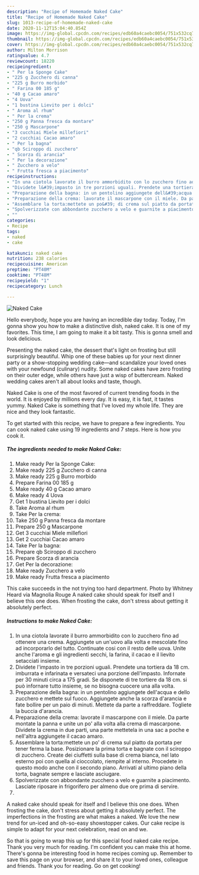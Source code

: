 ```yaml
---
description: "Recipe of Homemade Naked Cake"
title: "Recipe of Homemade Naked Cake"
slug: 1013-recipe-of-homemade-naked-cake
date: 2020-11-12T15:04:40.854Z
image: https://img-global.cpcdn.com/recipes/edb60a4caebc0054/751x532cq70/naked-cake-recipe-main-photo.jpg
thumbnail: https://img-global.cpcdn.com/recipes/edb60a4caebc0054/751x532cq70/naked-cake-recipe-main-photo.jpg
cover: https://img-global.cpcdn.com/recipes/edb60a4caebc0054/751x532cq70/naked-cake-recipe-main-photo.jpg
author: Milton Morrison
ratingvalue: 4.7
reviewcount: 18220
recipeingredient:
- " Per la Sponge Cake"
- "225 g Zucchero di canna"
- "225 g Burro morbido"
- " Farina 00 185 g"
- "40 g Cacao amaro"
- "4 Uova"
- "1 bustina Lievito per i dolci"
- " Aroma al rhum"
- " Per la crema"
- "250 g Panna fresca da montare"
- "250 g Mascarpone"
- "3 cucchiai Miele millefiori"
- "2 cucchiai Cacao amaro"
- " Per la bagna"
- "qb Sciroppo di zucchero"
- " Scorza di arancia"
- " Per la decorazione"
- " Zucchero a velo"
- " Frutta fresca a piacimento"
recipeinstructions:
- "In una ciotola lavorate il burro ammorbidito con lo zucchero fino ad ottenere una crema. Aggiungete un un&#39;uovo alla volta e mescolate fino ad incorporarlo del tutto. Continuate cosi con il resto delle uova. Unite anche l&#39;aroma e gli ingredienti secchi, la farina, il cacao e il lievito setacciati insieme."
- "Dividete l&#39;impasto in tre porzioni uguali. Prendete una tortiera da 18 cm. imburrata e infarinata e versateci una porzione dell&#39;impasto. Infornate per 30 minuti circa a 175 gradi. Se disponete di tre tortiere da 18 cm. si può infornare tutto insieme, se no bisogna cuocere una alla volta."
- "Preparazione della bagna: in un pentolino aggiungete dell&#39;acqua e dello zucchero e mettete sul fuoco. Aggiungete anche la scorza d&#39;arancia e fate bollire per un paio di minuti. Mettete da parte a raffreddare. Togliete la buccia d&#39;arancia."
- "Preparazione della crema: lavorate il mascarpone con il miele. Da parte montate la panna e unite un po&#39; alla volta alla crema di mascarpone. Dividete la crema in due parti, una parte mettetela in una sac a poche e nell&#39;altra aggiungete il cacao amaro."
- "Assemblare la torta:mettete un po&#39; di crema sul piatto da portata per tener ferma la base. Posizionare la prima torta e bagnate con il sciroppo di zucchero. Create dei ciuffetti sulla base di crema bianca, nel lato esterno poi con quella al cioccolato, riempite al interno. Procedete in questo modo anche con il secondo piano. Arrivati al ultimo piano della torta, bagnate sempre e lasciate asciugare."
- "Spolverizzate con abbondante zucchero a velo e guarnite a piacimento. Lasciate riposare in frigorifero per almeno due ore prima di servire."
- ""
categories:
- Recipe
tags:
- naked
- cake

katakunci: naked cake 
nutrition: 238 calories
recipecuisine: American
preptime: "PT40M"
cooktime: "PT48M"
recipeyield: "1"
recipecategory: Lunch

---
```



![Naked Cake](https://img-global.cpcdn.com/recipes/edb60a4caebc0054/751x532cq70/naked-cake-recipe-main-photo.jpg)

Hello everybody, hope you are having an incredible day today. Today, I'm gonna show you how to make a distinctive dish, naked cake. It is one of my favorites. This time, I am going to make it a bit tasty. This is gonna smell and look delicious.

Presenting the naked cake, the dessert that&#39;s light on frosting but still surprisingly beautiful. Whip one of these babies up for your next dinner party or a show-stopping wedding cake—and scandalize your loved ones with your newfound (culinary) nudity. Some naked cakes have zero frosting on their outer edge, while others have just a wisp of buttercream. Naked wedding cakes aren&#39;t all about looks and taste, though.

Naked Cake is one of the most favored of current trending foods in the world. It is enjoyed by millions every day. It is easy, it is fast, it tastes yummy. Naked Cake is something that I've loved my whole life. They are nice and they look fantastic.


To get started with this recipe, we have to prepare a few ingredients. You can cook naked cake using 19 ingredients and 7 steps. Here is how you cook it.

<!--inarticleads1-->

##### The ingredients needed to make Naked Cake:

1. Make ready  Per la Sponge Cake:
1. Make ready 225 g Zucchero di canna
1. Make ready 225 g Burro morbido
1. Prepare  Farina 00 185 g
1. Make ready 40 g Cacao amaro
1. Make ready 4 Uova
1. Get 1 bustina Lievito per i dolci
1. Take  Aroma al rhum
1. Take  Per la crema:
1. Take 250 g Panna fresca da montare
1. Prepare 250 g Mascarpone
1. Get 3 cucchiai Miele millefiori
1. Get 2 cucchiai Cacao amaro
1. Take  Per la bagna:
1. Prepare qb Sciroppo di zucchero
1. Prepare  Scorza di arancia
1. Get  Per la decorazione:
1. Make ready  Zucchero a velo
1. Make ready  Frutta fresca a piacimento


This cake succeeds in the not trying too hard department. Photo by Whitney Heard via Magnolia Rouge A naked cake should speak for itself and I believe this one does. When frosting the cake, don&#39;t stress about getting it absolutely perfect. 

<!--inarticleads2-->

##### Instructions to make Naked Cake:

1. In una ciotola lavorate il burro ammorbidito con lo zucchero fino ad ottenere una crema. Aggiungete un un&#39;uovo alla volta e mescolate fino ad incorporarlo del tutto. Continuate cosi con il resto delle uova. Unite anche l&#39;aroma e gli ingredienti secchi, la farina, il cacao e il lievito setacciati insieme.
1. Dividete l&#39;impasto in tre porzioni uguali. Prendete una tortiera da 18 cm. imburrata e infarinata e versateci una porzione dell&#39;impasto. Infornate per 30 minuti circa a 175 gradi. Se disponete di tre tortiere da 18 cm. si può infornare tutto insieme, se no bisogna cuocere una alla volta.
1. Preparazione della bagna: in un pentolino aggiungete dell&#39;acqua e dello zucchero e mettete sul fuoco. Aggiungete anche la scorza d&#39;arancia e fate bollire per un paio di minuti. Mettete da parte a raffreddare. Togliete la buccia d&#39;arancia.
1. Preparazione della crema: lavorate il mascarpone con il miele. Da parte montate la panna e unite un po&#39; alla volta alla crema di mascarpone. Dividete la crema in due parti, una parte mettetela in una sac a poche e nell&#39;altra aggiungete il cacao amaro.
1. Assemblare la torta:mettete un po&#39; di crema sul piatto da portata per tener ferma la base. Posizionare la prima torta e bagnate con il sciroppo di zucchero. Create dei ciuffetti sulla base di crema bianca, nel lato esterno poi con quella al cioccolato, riempite al interno. Procedete in questo modo anche con il secondo piano. Arrivati al ultimo piano della torta, bagnate sempre e lasciate asciugare.
1. Spolverizzate con abbondante zucchero a velo e guarnite a piacimento. Lasciate riposare in frigorifero per almeno due ore prima di servire.
1. 


A naked cake should speak for itself and I believe this one does. When frosting the cake, don&#39;t stress about getting it absolutely perfect. The imperfections in the frosting are what makes a naked. We love the new trend for un-iced and oh-so-easy showstopper cakes. Our cake recipe is simple to adapt for your next celebration, read on and we. 

So that is going to wrap this up for this special food naked cake recipe. Thank you very much for reading. I'm confident you can make this at home. There's gonna be interesting food in home recipes coming up. Remember to save this page on your browser, and share it to your loved ones, colleague and friends. Thank you for reading. Go on get cooking!
